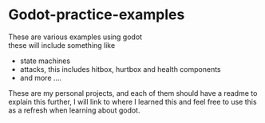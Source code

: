 # Godot-practice-examples

These are various examples using godot  
these will include something like 
- state machines
- attacks, this includes hitbox, hurtbox and health components
- and more ....

These are my personal projects, and each of them should have a readme to explain this further, I will link to where I learned this and feel free to use this as a refresh when learning about godot.
